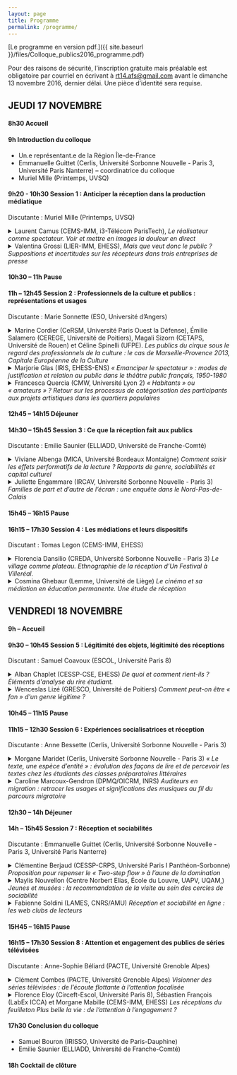 ```yaml
---
layout: page
title: Programme
permalink: /programme/
---
```


[Le programme en version pdf.]({{ site.baseurl }}/files/Colloque_publics2016_programme.pdf)

Pour des raisons de sécurité, l’inscription gratuite mais préalable est obligatoire par courriel en écrivant à <rt14.afs@gmail.com> avant le dimanche 13 novembre 2016, dernier délai. Une pièce d’identité sera requise.

## JEUDI 17 NOVEMBRE

#### 8h30 Accueil

#### 9h Introduction du colloque

+ Un.e représentant.e de la Région Île-de-France 
+ Emmanuelle <span class="author-name">Guittet</span> (Cerlis, Université Sorbonne Nouvelle - Paris 3, Université Paris Nanterre) – coordinatrice du colloque
+ Muriel <span class="author-name">Mille</span> (Printemps, UVSQ)


#### 9h20 - 10h30 Session 1 : Anticiper la réception dans la production médiatique

Discutante : Muriel <span class="author-name">Mille</span> (Printemps, UVSQ) 

<details><summary>Laurent <span class="author-name">Camus</span> (CEMS-IMM, i3-Télécom ParisTech), <em>Le réalisateur comme spectateur. Voir et mettre en images la douleur en direct</em></summary><p>
La présente contribution interrogera la distinction entre émission et réception des images télévisuelles en s’intéressant empiriquement au travail collaboratif de réalisation d’un événement sportif en direct et en montrant comment celui-ci suppose la mise en œuvre à la fois de compétences ordinaires de spectateur et de compétences perceptives normées liées à cette activité professionnelle de mise en images. Lorsqu’un événement est filmé en direct à plusieurs caméras, comme c’est notamment le cas pour les rencontres sportives, la production de l’événement est opérée dans les conditions temporelles de son déroulement et, donc, de sa perception simultanée par les producteurs et les téléspectateurs. Autrement dit, le réalisateur de direct n’est pas placé dans une position d’antériorité perceptive du programme qu’il produit vis-à-vis des téléspectateurs. En tant que médiateur, il est ainsi dans le même temps le producteur de l’événement et membre de son public. C’est à ce mouvement réflexif de production et de perception des images de l’événement en direct que je m’intéresserai ici. Je m’appuierai sur une enquête vidéo-ethnographique menée en régie auprès de réalisateurs et techniciens de la chaîne Canal + lors de la production de matches du championnat de France de football et m’intéresserai en particulier à la manière dont la douleur d’un joueur sur le terrain est perçue à travers les écrans de la régie et au travail par lequel cette douleur apparaît comme un phénomène pertinent pour la narration du match.

</p></details>

<details><summary>Valentina <span class="author-name">Grossi</span> (LIER-IMM, EHESS), <em>Mais que veut donc le public ? Suppositions et incertitudes sur les récepteurs dans trois entreprises de presse</em></summary><p>
À partir d’une enquête ethnographique réalisée pendant notre thèse – portant sur la production d’images d’actualité – nous nous proposons d’analyser la façon dont les publics sont évoqués et stabilisés à l’intérieur des service photo de trois entreprises de presse : l’agence France-Presse (une agence de presse), <em>Libération</em> (une rédaction « papier ») et Le Nouvelobs.com (une rédaction web). Comme cela a été repéré par plusieurs sociologues des médias et du journalisme (<em>cf.</em> par exemple Neveu, 2004), les « producteurs » ne sont en contact avec les « récepteurs » que ponctuellement, à travers des dispositifs de médiation particuliers (ex : le courrier des lecteurs), permettant en quelque sorte d’ « incarner » le public à l’intérieur d’une entreprise médiatique. Nous nous proposons donc d’observer la manière, pour les professionnels de chacune des rédactions mentionnées, d’invoquer, de désigner et de « stabiliser » le public en situation. Nous verrons ainsi que les formes que celui-ci est appelé à revêtir dépendent de plusieurs paramètres, et notamment du poids des logiques économiques, de l’usage qui est fait des dispositifs techniques conçus pour observer et interpréter ses comportements et ses préférences (chiffres de téléchargements à l’AFP, chiffres de vente à <em>Libération</em>, données Chartbeat au Nouvelobs.com) ainsi que de la structuration plus ou moins hiérarchique de chaque rédaction. 

</p></details>


#### 10h30 – 11h Pause

#### 11h – 12h45 Session 2 : Professionnels de la culture et publics : représentations et usages

Discutante : Marie <span class="author-name">Sonnette</span> (ESO, Université d’Angers)

<details><summary>Marine <span class="author-name">Cordier</span> (CeRSM, Université Paris Ouest la Défense), Émilie <span class="author-name">Salamero</span> (CEREGE, Université de Poitiers), Magali <span class="author-name">Sizorn</span> (CETAPS, Université de Rouen) et Céline <span class="author-name">Spinelli</span> (UFPE). <em>Les publics du cirque sous le regard des professionnels de la culture : le cas de Marseille-Provence 2013, Capitale Européenne de la Culture</em></summary><p>
En prenant pour objet le regard porté par les programmateurs sur le cirque et ses publics, cette communication se propose d’analyser la manière dont ces représentations ont été mobilisées dans le cas de <em>Cirque en capitales</em>, évènement qui s’est déroulé début 2013 dans la région marseillaise. L’enquête collective menée dans le cadre du programme de recherche « Publics et pratiques culturelles de Marseille-Provence 2013, Capitale européenne de la Culture » (Girel, 2015), a permis de montrer que les responsables des différentes institutions impliquées dans la mise en place de cet évènement prêtent au cirque une capacité à élargir leur audience en attirant le « grand public », voire en captant des spectateurs issus des classes populaires. Cette référence récurrente au public populaire n’est pas dénuée de certaines ambivalences dans un contexte de diversification des logiques de fréquentation du cirque avec l’arrivée de nouvelles esthétiques depuis la fin des années 1970. Ainsi la référence aux publics de cirque et à leurs attentes supposées s’est vue mobilisée par les professionnels pour justifier la mise en place d’un évènement spécifique, contribuant ainsi à la légitimation d’un art jusque-là peu représenté dans les précédentes capitales européennes de la culture. Le succès de fréquentation rencontré par l’évènement semble avoir en grande partie conforté les attentes des professionnels, même si aucune évaluation spécifique n’a été menée qui aurait permis de connaître l’origine sociale des spectateurs. 

</p></details>

<details><summary>Marjorie <span class="author-name">Glas</span> (IRIS, EHESS-ENS) <em>« Emanciper le spectateur » : modes de justification et relation au public dans le théâtre public français, 1950-1980</em></summary><p>
Le champ théâtral français est profondément mû par la croyance en la fonction intrinsèquement sociale ou civique du théâtre. Avec pour référence le théâtre grec de la mimesis ou le théâtre shakespearien (le « théâtre du monde »), les agents du champ voient d’ailleurs dans le public une incarnation symbolique du peuple ou du monde social en général. Si le caractère universel du théâtre est un ressort de justification pour les agents œuvrant dans le champ (il permet notamment de justifier l’intervention publique en matière culturelle), la vocation sociale du théâtre se cristallise également autour de pratiques de mises en relation avec le public qui varient selon les contextes historiques, professionnels et la trajectoire des agents. Ainsi, le théâtre populaire des années 1950, le théâtre amateur des années 1960 ou le théâtre de subversion des années 1970 recoupent-ils autant de conceptions du public et du rôle du théâtre dans le monde social. A travers une analyse des modes de justification comme des pratiques développées autour de la figure du public, cette communication s’attache à saisir les évolutions qui ont affecté la relation entre artistes et public au sein du champ théâtral depuis une soixantaine d’années. Cette recherche représente en outre une contribution supplémentaire à la compréhension des formes d’engagement artistique. 

</p></details>

<details><summary>Francesca <span class="author-name">Quercia</span> (CMW, Université Lyon 2) <em>« Habitants » ou « amateurs » ? Retour sur les processus de catégorisation des participants aux projets artistiques dans les quartiers populaires</em></summary><p>
Depuis une trentaine d’années, l’implication de la culture dans le secteur social n’a cessé de se renforcer. Avec la redéfinition des politiques culturelles et de la politique de la ville, les artistes se voient assigner des missions sociales : renforcer le lien social, contribuer au décloisonnement des quartiers et à l’intégration sociale des populations marginalisées. Parmi les différentes pratiques artistiques, le théâtre a souvent constitué un « outil de prédilection » (Hamidi-Kim, 2011, p. 36) dans des politiques nationales et locales, afin d’atteindre des finalités sociales et de démocratie participative (Blondel, 2011 ; Bureau, Perrenoud, Shapiro, 2009 ; Hamidi-Kim, 2013). Dans ce contexte, de nombreux groupes de théâtre proposent des projets avec les habitants et les quartiers populaires sont progressivement investis par une multitude de compagnies professionnelles. 
En s’appuyant sur une enquête ethnographique réalisée dans des compagnies de théâtre en Italie, cette contribution vise à comprendre dans quelle mesure la nécessité pour les metteurs en scène de s’inscrire dans des dispositifs d’action publique spécifiques influence la façon dont ils définissent et catégorisent les publics auxquels ils s’adressent, dans différents contextes d’interaction. Après avoir brièvement retracé l’histoire des politiques locales en soutien à l’action théâtrale dans les quartiers populaires, nous nous pencherons sur l’analyse d’un ensemble d’injonctions institutionnelles qui pèsent sur les compagnies de théâtre depuis une dizaine d’années (I). Nous verrons que, afin de répondre aux attentes des pouvoirs publics, les intervenants artistiques doivent se conformer à un ensemble de catégories (« habitants », « étrangers », « populations fragiles » etc.) et finissent par « enfermer » les publics auxquels ils s’adressent dans des classifications relativement figées. Ces processus engendrent des multiples tensions à l’intérieur des associations, certains participants ne se reconnaissant pas dans les catégories qui leur sont assignées (II).  
</p></details>


#### 12h45 – 14h15 Déjeuner

#### 14h30 – 15h45 Session 3 : Ce que la réception fait aux publics 

Discutante : Emilie <span class="author-name">Saunier</span> (ELLIADD, Université de Franche-Comté)

<details><summary>Viviane <span class="author-name">Albenga</span> (MICA, Université Bordeaux Montaigne) <em>Comment saisir les effets performatifs de la lecture ? Rapports de genre, sociabilités et capital culturel</em></summary><p>
Cette communication aborde la question des effets des pratiques de lecture sur les trajectoires biographiques à partir des enjeux liés aux rapports de genre ainsi qu’au capital culturel investi dans ces pratiques. En s’appuyant sur une enquête réalisée sur trois cercles de lecture lyonnais, par observation et réalisation de 42 entretiens biographiques, nous présenterons les effets de la lecture en termes de construction du genre et de mobilité sociale pour des enquêté.e.s appartenant aux classes moyennes à fort capital culturel. Nous nous situerons dans une approche sociologique de la socialisation (Darmon, 2003) replaçant les pratiques de lecture comme « pratiques de soi » (Foucault) dans un espace des possibles de genre et de classe. Cette approche permet de montrer comment les pratiques de lecture sont à la fois inscrites dans des appartenances sociales, et contribuent en retour à transgresser des normes de genre ou encore à effectuer des mobilités. En premier lieu, nous montrerons comment les discours recueillis en entretiens et lors des observations mettent au jour différents types d’identifications (Jauss, 1978) aux personnages et aux auteur.e.s, identifications qui, confrontées aux trajectoires de vie des enquêté.e.s, révèlent des effets de genre par la lecture (Albenga, 2011). En second lieu, nous mettrons au jour les effets de ces identifications en termes de mobilités physique, identitaire et sociale pour les lecteurs et lectrices. Dans une dernière partie, nous reviendrons sur la comparaison effectuée entre cette enquête et celle de Laurence Bachmann auprès de femmes genevoises de classes moyennes à faible capital culturel (Albenga et Bachmann, 2015). Cette comparaison montre que ce n’est pas la détention du capital culturel en lui-même, mais plutôt la manière dont les socialisations l’actualisent, qui rend la lecture « performative ». 

</p></details>

<details><summary>Juliette <span class="author-name">Engammare</span> (IRCAV, Université Sorbonne Nouvelle - Paris 3) <em>Familles de part et d’autre de l’écran : une enquête dans le Nord-Pas-de-Calais</em></summary><p>
Déclarer que les séries télévisées sont à la mode est un lieu commun. Mais c’est moins parce qu’elles ont dorénavant le vent en poupe, que parce qu’elles participent, par nature, et par l’usage qu’en font les familles, d’une forme de récurrence, d’un retour (deleuzien), que les séries télévisées font l’objet de cette étude. Puisque là encore il va sans dire que la famille est un sujet central des séries, il a semblé opportun de mener une enquête ethnosociologique (Lapassade, 1991) pendant trois ans au sein de sept familles du Nord-Pas-de-Calais pour tenter de découvrir comment les familles auxquelles s’adressent ces séries (La petite maison dans la prairie, NBC, 1974-1983, et Malcolm in the middle, FOX, 2000-2006) y réagissaient. Ainsi nous verrons que, pourtant bien distinctes et souvent en tension l’une par rapport à l’autre, ces séries sont étroitement liées au regard des modalités de leur diffusion, de leur contenu, et des discours des familles (fréquemment nostalgiques) les concernant. Il s’agira ici de penser la nostalgie à la manière d’une source de création. En effet, les sujets observés envisagent ces séries comme une ressource curative, point de départ d’une construction voire une reconstruction de soi, laquelle amène à la composition de situations singulières -- quelquefois aux allures de psychodrame, a fortiori en présence de l’enquêtrice -- de décors de scène (Goffman, 1973) et à la confection d’un patrimoine familial télévisuel.
</p></details>


#### 15h45 – 16h15 Pause

#### 16h15 – 17h30 Session 4 : Les médiations et leurs dispositifs

Discutant : Tomas <span class="author-name">Legon</span> (CEMS-IMM, EHESS)

<details><summary>Florencia <span class="author-name">Dansilio</span> (CREDA, Université Sorbonne Nouvelle - Paris 3) <em>Le village comme plateau. Ethnographie de la réception d’Un Festival à Villeréal.</em></summary><p>
Suite à une recherche ethnographique menées en immersion, lors de deux éditions d’Un Festival à Villeréal, - en mobilisant différents outils de récolte de donnes : entretiens avec les habitants, observations participantes, questionnaires auprès des publics -, cette communication vise à présenter quelques résultats préliminaires de la réflexion sur les liens entre les artistes – en tant que population saisonnière, qui produit des biens culturels- et les habitants – en tant que population permanente, qui fait office de public pour les premiers résultat de cette résidence théâtrale. Cette rencontre de deux populations sociologiquement éloignés, celle des jeunes professionnels du spectacle vivant et celle des villageois ayant un accès à la « culture légitime » très restreinte, met en évidence les clivages typiques de la détention différentielle de capitaux culturels, mais questionne également certaines prémisses de la sociologie des publics sur les critères de la formation du goût. Comment les habitants de Villeréal reçoivent ils ces créations issues des compagnies qui sont parfois à la pointe du jeune théâtre français, quand la plupart d’entre eux, ont une maigre fréquentation du théâtre ? Existe-t-il un échange artistique -soit pendant les processus de création, soit après les instances de représentation - entre ces deux populations ? La mise en place d’une sorte de « sociabilité coopérative » entre les artistes et les habitants est un des objectifs que la résidence essaye de développer au fil des années. Or, comment cette sociabilité influence la réception des œuvres ? Pour cela, nous allons présenter d’abord une typologie du public d’Un Festival à Villeréal, ainsi que la définition de ce que nous appelons « sociabilité coopérative » pour ensuite analyser les différentes modalités de réception des pièces théâtrales que nous avons répertoriés, en essayant d’identifier les conflits qui émergent de cette rencontre.
</p></details>

<details><summary>Cosmina <span class="author-name">Ghebaur</span> (Lemme, Université de Liège) <em>Le cinéma et sa médiation en éducation permanente. Une étude de réception</em></summary><p>
Jusque dans les années 1980/1990, les politiques culturelles privilégient en Belgique francophone le référentiel de la démocratie culturelle ; on assiste ensuite à une « revalorisation » des beaux-arts (Genard 2013, 2014), y compris dans le secteur de l’éducation permanente historiquement construit pourtant sur la « séparation forte », voire « l’antagonisme » avec la culture cultivée (Genard 2010). Alors que des dispositifs institutionnels sont mis en place pour rapprocher des publics et des œuvres, comment se fait-il que certains de ces dispositifs contribuent au contraire à nourrir des réticences et résistances et à fabriquer ainsi des « non-publics » (Ancel & Pessin 2004) ?
Cette communication s’intéressera à la médiation mise en œuvre par des professionnels de l’alphabétisation pour adultes – le terme médiation est entendu au sens très large d’ensemble de couches (discours, pratiques, interactions, etc.) qui viennent s’interposer entre des publics et des œuvres. Je prendrai l’exemple d’un film sur l’excision proposé à des immigrés non-européens des classes populaires et analyserai les séances de préparation organisées par des formatrices de plusieurs associations bruxelloises. L’idée sera d’essayer de saisir ce qui, dans la médiation instaurée, est susceptible de nourrir chez les spectateurs des représentations pouvant conforter, légitimer ou ancrer l’absence de pratique cinématographique. Cela revient à aborder la réception comme « adresse » (Servais 2015) et le dispositif de médiation lui-même en tant qu’il pose, figure ou construit socialement ses destinataires.
</p></details>


## VENDREDI 18 NOVEMBRE

#### 9h – Accueil

#### 9h30 – 10h45 Session 5 : Légitimité des objets, légitimité des réceptions

Discutant : Samuel <span class="author-name">Coavoux</span> (ESCOL, Université Paris 8)

<details><summary>Alban <span class="author-name">Chaplet</span> (CESSP-CSE, EHESS) <em>De quoi et comment rient-ils ? Éléments d'analyse du rire étudiant.</em></summary><p>
Cette communication vise à dégager quelques principes qui commandent les goûts humoristiques, en fonction des caractéristiques sociales des individus. L’enquête, réalisée par questionnaire auprès d’étudiants, examine si à l’origine sociale, au sexe et à l’engagement politique des étudiants sont associés des variations marquées en termes de consommations et de goûts humoristiques. Si l’on a transposé au rire des formes de questionnements classiques en sociologie de la culture, une attention plus grande que d’ordinaire a été portée aux modalités des pratiques et aux modes d’appropriation des œuvres. Pour saisir les logiques sociales des goûts, les manières de consommer sont souvent aussi importantes – et socialement différenciées – que les biens consommés.
Dans un premier temps, seront examinées les différentes préférences en matière d’humour – « lowbrow art par excellence » (Kuipers, 2006, p.374) – au prisme des caractéristiques sociales des étudiants. L’enquête montre que les ressources économique et culturelle héritées et la socialisation genrée produisent des goûts et des catégories de classements en matière d’humour. Dans un second temps, l’analyse s’attachera aux modes d’appropriation des œuvres. Quatre univers de pratiques ont été définis statistiquement entre lesquels des différences sociales nettes se font jour. Certains se caractérisent par une multiplicité dans les modes d’appropriation, d’autres par des formes d’appropriation spécifiques et privilégiées. Certains goûts humoristiques apparaissent alors comme relevant d’univers de pratiques particuliers.
</p></details>

<details><summary>Wenceslas <span class="author-name">Lizé</span> (GRESCO, Université de Poitiers) <em>Comment peut-on être « fan » d’un genre légitime&nbsp;?</em></summary><p>
Dans les travaux sur la réception, la figure de l’amateur éclairé s’oppose souvent à celle du fan. Mais au fond, qu’est-ce qui distingue les modes d’appropriation caractéristiques de ces deux figures culturelles ? Cette communication propose des éléments de réponse en partant du rapport au jazz d’un collectif de jazzophiles chevronnés auprès desquels j’ai mené une enquête ethnographique. Les pratiques de ces habitués des premiers rangs sont examinées de façon à faire apparaître un phénomène paradoxal, celui de l’hétérogénéité entre les préférences et le comportement culturel. Alors que leurs goûts les orientent vers les productions et les lieux culturellement légitimes du jazz, l’intensité de la pratique, l’assiduité et la volonté de ces amateurs d’arriver systématiquement les premiers pour s’approprier les places des premiers rangs ne sont pas sans évoquer cette modalité jugée obsessionnelle de la passion qui caractérise les fans. Il s’agira pour finir de se demander si cette modalité cultivée du rapport « fan » à une musique légitime peut être rapportée aux propriétés sociales et à la position relative de ces passionnés au sein du public du jazz.
</p></details>


#### 10h45 – 11h15 Pause

#### 11h15 – 12h30 Session 6 : Expériences socialisatrices et réception

Discutante : Anne <span class="author-name">Bessette</span> (Cerlis, Université Sorbonne Nouvelle - Paris 3)

<details><summary>Morgane <span class="author-name">Maridet</span> (Cerlis, Université Sorbonne Nouvelle - Paris 3) <em>« Le texte, une espèce d’entité » : évolution des façons de lire et de percevoir les textes chez les étudiants des classes préparatoires littéraires</em></summary><p>
Cette communication, basée sur une recherche doctorale achevée en 2016, revient sur la façon dont l’expérience de la classe préparatoire littéraire marque un tournant dans la carrière de lecteur des étudiants. A partir d’une enquête composée essentiellement d’entretiens semi-directifs avec des étudiants et anciens étudiants de CPGE littéraire d’Île de France, on cherche à montrer comment cette formation est à l’origine de, outre un réseau de sociabilité ou le partage de références communes, la construction de catégories d’analyse et de classement des textes. En reprenant la distinction opérée par F. Renard (2013) au sujet des façons de lire des élèves de Seconde (lecture pragmatique / lecture analytique), il s’agit de voir ici comment s’élabore ici un rapport au texte analytique qui procède de la construction d’une « lecture esthète » (Mauger et al., 1999), qui est une façon de lire mais aussi de considérer le texte – et plus particulièrement la littérature – comme objet d’étude. Les étudiants des classes préparatoires décrivent ainsi leurs années de CPGE comme l’accession à un rapport plus « expert » à la lecture : il s’agit de pouvoir extraire de tout texte les connaissances, les raisonnements ou les contenus nécessaires pour les réinvestir dans des réflexions ou productions diverses.
</p></details>

<details><summary>Caroline <span class="author-name">Marcoux-Gendron</span> (DPMQ/OICRM, INRS) <em>Auditeurs en migration : retracer les usages et significations des musiques au fil du parcours migratoire</em></summary><p>
Dans un contexte mondial de mobilité accrue des individus comme des biens symboliques, des auteurs proposent de réinterroger les logiques d’organisation des goûts et pratiques culturelles en tenant compte de l’origine des individus au même titre que leur niveau d’éducation, sexe, âge, etc. (par ex. Bennett et al. 2009; Coulangeon 2007; DiMaggio et Ostrower 1992). Cette approche peut cependant souffrir de lacunes, notamment en traitant l’origine de manière monolithique ou en ne tenant pas compte de l’effet croisé d’autres facteurs sociodémographiques. En outre, ces réflexions négligent parfois de considérer l’effet de l’expérience migratoire sur les goûts et pratiques, paramètre pourtant important lorsqu’on envisage la participation culturelle tel un processus construit tout au long du cycle de vie. En ce sens, le moment charnière de la migration peut s’accompagner de transformations dans les goûts et pratiques, leurs usages et significations.
Cette communication explorera le potentiel d’une approche du goût musical et des pratiques culturelles d’individus migrants davantage arrimée à leur expérience migratoire. Des entretiens sous forme de récits de vie auprès d’auditeurs experts que sont des musiciens ayant immigré à Montréal ont permis de retracer leurs parcours sur les plans spatial, social, culturel comme proprement musical. Les différents « temps de la réception » (Djakouane 2011) chez ces individus témoignent du caractère mouvant de leur rapport aux musiques, mais aussi des négociations et reconfigurations de leurs multiples dimensions identitaires (Stokes 1994). En somme, étudier la réception musicale à l’aune du parcours migratoire permet de mieux saisir la formation des usages et les significations que ces auditeurs confèrent aux musiques.
</p></details>


#### 12h30 – 14h Déjeuner

#### 14h – 15h45 Session 7 : Réception et sociabilités

Discutante : Emmanuelle <span class="author-name">Guittet</span> (Cerlis, Université Sorbonne Nouvelle - Paris 3, Université Paris Nanterre)

<details><summary>Clémentine <span class="author-name">Berjaud</span> (CESSP-CRPS, Université Paris I Panthéon-Sorbonne) <em>Proposition pour repenser le « Two-step flow » à l’aune de la domination</em></summary><p>
Cette communication a pour objectif de revenir sur la question classique des effets de la communication politique du point de vue de la sociologie, à partir du cas du Venezuela d’Hugo Chávez. L’enquête dont elle est issue, menée durant plusieurs années, visait à proposer un modèle d’analyse des réceptions de discours politiques télévisés à partir d’une explication par le social. Dans le cadre d’un contexte où la parole présidentielle se reflétait, comme démultipliée, sur tous les écrans du pays (on compte près de 2600 discours sur la période 1998-2012 pour plus de 3500 heures de direct), le travail effectué se caractérise par une attention accrue aux modalités concrètes et pratiques de la réception des messages politiques médiatisés du côté du public. Cette proposition porte plus précisément sur l’ancrage des réceptions dans les sociabilités et les interactions ordinaires des publics. Ceux-ci ont été étudiés au concret, déconstruits et replacés dans leurs ancrages sociaux, permettant ainsi de mieux saisir les conditions et les implications sociales et collectives des réceptions des discours politiques. Le dispositif empirique multimodal se déploie autour d’entretiens collectifs avec supports, représentant un total de 103 enquêtés répartis en 29 groupes dits « naturels », d’entretiens individuels compréhensifs, approfondis et pour partie panélisés, d’observations ethnographiques ou plus ponctuelles et complété par la passation de questionnaires pour chaque participant. En termes de construction de l’échantillon, le principe de diversification a été retenu, en prenant notamment en compte les positions dans l’espace social (de l’agricultrice au niveau scolaire primaire à l’avocat ou au médecin surdiplômé en passant par des habitants d’un bidonville et nombre de situations plus intermédiaires) et les relations interpersonnelles (réceptions familiales, entre amis proches, voisins, et entre collègues de travail). 
Cette approche, par le bas, permet alors d’éclairer autrement la question des effets chère à Lazarsfeld : en re-sociologisant les notions de groupe primaire et de leader d’opinion.
</p></details>

<details><summary>Maylis <span class="author-name">Nouvellon</span> (Centre Norbert Elias, École du Louvre, UAPV, UQAM,) <em>Jeunes et musées : la recommandation de la visite au sein des cercles de sociabilité</em></summary><p>
Cette communication se situe dans une approche globale de l’expérience muséale, considérant que celle-ci ne se limite pas au temps et au lieu de la visite ni ne se résume à un usage didactique ou esthète du musée. Nous nous intéressons à l’inscription de la visite muséale dans les cercles de sociabilité et à la manière dont celle-ci structure les usages du musée chez les jeunes générations de visiteurs. Pour cela, nous nous appuyons sur deux enquêtes. La première est statistique et a été menée par le ministère de la Culture auprès des visiteurs de 18 à 25 ans bénéficiaires de la gratuité. Elle interroge, entre autres éléments, l’activité de conseil et de recommandation de la visite que certains visiteurs exercent auprès de leur entourage ou qui, pour d’autres, a fonctionné comme motivation à la visite. La seconde enquête – enquête qualitative menée auprès d’une trentaine de jeunes adultes diversement familiers des musées – met en perspective ces données en interrogeant la place qu’occupe la visite muséale au sein des cercles de sociabilité de ces jeunes : avec qui choisit-on de visiter, dans quel(s) contexte(s) et à quelle(s) fin(s) ? En montrant qu’on ne visite ni indifféremment ni de la même manière avec chacun des membres de son cercle de sociabilité, ces enquêtes mettent en lumière le rôle que les visiteurs endossent dans la diffusion de cette pratique et les stratégies dont ils usent pour ce faire. 

</p></details>

<details><summary>Fabienne <span class="author-name">Soldini</span> (LAMES, CNRS/AMU) <em>Réception et sociabilité en ligne : les web clubs de lecteurs</em></summary><p>
Ma communication porte sur les formes de sociabilité lectorale en ligne au sein de cinq sites web de communautés de lecteurs, sociabilité qui est essentiellement discursive et revêt deux formes, une sociabilité discursive formelle, régie par les contraintes d’écriture spécifiques à chaque site qui organisent les mises en discours des réceptions, et une sociabilité discursive spontanée et réactive productrice de méta-réception et de métadiscours. La sociabilité discursive, qui n’implique qu’une part des lecteurs inscrits, est codifiée par un ensemble de règles. La mise en ligne d’une critique nécessite le respect d’un arsenal de contraintes d’écriture qui encadrent sa rédaction et qui distingue la sociabilité discursive des sites de lecteurs de la sociabilité conversationnelle des réseaux sociaux numériques. Ces normes donnent lieu à une sociabilité discriminante car favorisant les lecteurs dotés de solides compétences scripturales. Leur respect engendre peu d’interactions entre lecteurs. La sociabilité discursive spontanée qui s’exprime sur les forums revêt un aspect conversationnel et exprime des fortes interactions entre récepteurs. Au sein de ce vaste réseau de lecteurs s’organisent ainsi des groupes de lecteurs rassemblés par des affinités lectorales essentiellement génériques. Cependant le genre lu reproduit des variables sociales de distinction. Les sociabilités demeurent ségréguées et cloisonnées. 
</p></details>


#### 15H45 – 16h15 Pause

#### 16h15 – 17h30 Session 8 : Attention et engagement des publics de séries télévisées

Discutante : Anne-Sophie <span class="author-name">Béliard</span> (PACTE, Université Grenoble Alpes)

<details><summary>Clément <span class="author-name">Combes</span> (PACTE, Université Grenoble Alpes) <em>Visionner des séries télévisées : de l’écoute flottante à l’attention focalisée</em></summary><p>
Comment regarde-t-on une série télévisée ? Plus précisément, comment les spectateurs investissent-ils <em>in situ</em> les fictions télévisées qu’ils consomment ? Incidemment, de quelles façons les récents dispositifs de consommation audiovisuelle domestique et mobile (home cinema, tablette, smartphone, etc.) contribuent-ils à ces investissements attentionnels ? Prolongeant les analyses de Richard Hoggart sur l’« attention oblique » ou encore de Michel de Certeau sur le retrait progressif du corps du lecteur consécutif à l’essor de la lecture silencieuse, nous nous intéresserons au phénomène analogue de désengagement des corps téléspectatoriels lié à l’intensification des occasions de contact avec les écrans. La pénétration croissante des images animées dans notre quotidien les banalise, les <em>désacralise</em>. Aidés d’une palette de dispositifs techniques, les spectateurs se sont affranchis en partie de l’autorité du discours télévisuel. Mais ils ont pu tout autant s’y soumettre de plus belle : par exemple la télécommande peut être à la fois un instrument de mise à distance (zapping, coupure du son) que de (ré)engagement (hausse du volume sonore, prise d’informations sur le programme en cours). Nous verrons ainsi que la spectature sérielle se situe sur un continuum attentionnel allant de l’écoute flottante et dispersée à l’attention focalisée et investie, cette dernière souvent aidée par un aménagement <em>ad hoc</em> du cadre spectatoriel. La version regardée (VF, VOST…) est également une variable de ce continuum attentionnel. 

</p></details>

<details><summary>Florence <span class="author-name">Eloy</span> (Circeft-Escol, Université Paris 8), Sébastien <span class="author-name">François</span> (LabEx ICCA) et Morgane <span class="author-name">Mabille</span> (CEMS-IMM, EHESS) <em>Les réceptions du feuilleton Plus belle la vie : de l’attention à l’engagement ?</em></summary><p>
Cette communication porte sur la question de l’attention et de ses degrés – notamment les réceptions dites « faibles » (Hoggart 1970 ; Passeron 2006) – dans le cadre de la consommation d’un feuilleton quotidien, ici Plus Belle La Vie. Plusieurs  pratiques culturelles ont été analysées sous cet angle, de l’écoute de musique, qui a priori fait plus facilement office d’« activité secondaire » (Degenne et Lebeaux, 2003 ; DeNora, 2001) aux visites d’expositions artistiques où l’attention accordée aux œuvres est loin de toujours correspondre à l’idéal intensif de l’interprétation esthétique (Passeron & Pedler, 1991). En revanche, dans le cas de la réception des séries télévisuelles, l’entrée la plus fréquemment reste celles des communautés de téléspectateurs les plus investis, en particulier les fans, dont l’activité de réception est observée dans des contextes particuliers comme les situations de visionnage collectif (Bacon-Smith, 1992 ; Le Guern, 2002) ou individuels (Combes, 2015), laissant encore dans l’ombre une large part du spectre des réceptions et suggérant un lien fort et systématique entre intensité de l’attention et attachement à ce type d’objet culturel. 

Le cas de <em>Plus Belle La Vie</em> nous semble particulièrement heuristique pour mener ce type de réflexion sur les séries télévisuelles. En effet, sa très large audience – en moyenne 4,4 millions de téléspectateurs quotidiens (en 2014), auxquels il faudrait ajouter ses adeptes en replay – nous a permis de recruter aisément des enquêtés sans passer par le relais plus institutionnalisé de fan-clubs ou de sites de fans. En outre, le genre même du programme, le feuilleton comme sa place dans la grille de France 3 – vers 20h20, du lundi au vendredi – invite à s’interroger sur les formes de réception qu’il suscite, des plus assidues aux moins engagées, en lien ou en dehors du flux audiovisuel. Enfin, la longévité du feuilleton (près de 3 000 épisodes depuis 2004) a engendré des carrières de téléspectateurs parfois chaotiques, soumises aux évolutions scolaires et professionnelles des individus et à la modification de leurs structures familiales et de leurs sociabilités, ce qui donne à voir des modalités d’engagement et d’attention diverses.

Dès lors, comment penser sociologiquement le lien entre l’attention portée à une série et l’engagement, sous ces différentes formes, qu’elle peut inspirer ? Comment celui-ci peut-il évoluer au cours de la trajectoire de téléspectateur, notamment à travers les fluctuations des sociabilités associées aux moments de visionnage, les éventuelles transformations des dispositifs techniques (replay, streaming, téléchargement) ou encore les usages sociaux qui sont faits ex post de la série ? Cette analyse se basera sur un travail collectif mené depuis septembre 2014 auprès de spectateurs de Plus Belle la Vie, et mis en place dans le cadre d’un atelier de recherche ayant pour objectif la formation à l’enquête sociologique. Il a permis de mener 24 entretiens et 14 observations (celles-ci étant dans la majorité des cas réalisées chez les personnes déjà interrogées, recrutées via des réseaux de proches) et de constituer un échantillon d’individus aux profils variés (en termes d’âge, de genre, et de classe sociale), et dont les pratiques sont loin d’être toutes régulières et assidues. 
</p></details>


#### 17h30 Conclusion du colloque

+ Samuel <span class="author-name">Bouron</span> (IRISSO, Université de Paris-Dauphine) 
+ Emilie <span class="author-name">Saunier</span> (ELLIADD, Université de Franche-Comté)

#### 18h Cocktail de clôture
